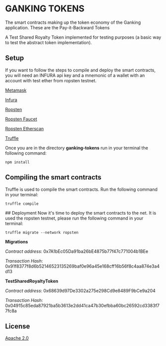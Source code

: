 # GANKING TOKENS
The smart contracts making up the token economy of the Ganking application.
These are the Pay-it-Backward Tokens

A Test Shared Royalty Token implemented for testing purposes (a basic way to test the abstract token implementation).

## Setup
If you want to follow the steps to compile and deploy the smart contracts, you will need an INFURA api key and a mnemonic of a wallet with an account with test ether from ropsten testnet.

[Metamask](https://metamask.io)

[Infura](http://infura.io/)

[Ropsten](https://github.com/ethereum/ropsten)

[Ropsten Faucet](https://faucet.ropsten.be)

[Ropsten Etherscan](https://ropsten.etherscan.io)

[Truffle](https://www.trufflesuite.com)

Once you are in the directory **ganking-tokens** run in your terminal the following command:

`npm install`

## Compiling the smart contracts 
Truffle is used to compile the smart contracts.
Run the following command in your terminal:

`truffle compile`

## Deployment
Now it's time to deploy the smart contracts to the net. 
It is used the ropsten testnet, please run the following command in your terminal:

`truffle migrate --network ropsten`

**Migrations**

_Contract address_: 0x7A1bEc05Da91ba26bE4875b77f47c771004b1BEe

_Transaction Hash_: 0x91f8377f8d6b52146523135269baf0e96a45e168cff16b56f8c4aa874e3a4d13

**TestSharedRoyaltyToken**

_Contract address_: 0x68639d97De3302a275e298Cd9e8489F9bCe9a204

_Transaction Hash_: 0x04915c85eda87921ba5b3613e2dd41ca47b30efbba60bc26592cd3383f77fc8a

## License
[Apache 2.0](LICENSE)

